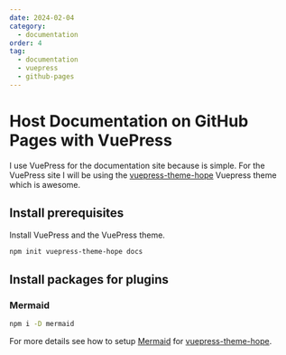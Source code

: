 ```yaml
---
date: 2024-02-04
category:
  - documentation
order: 4
tag:
  - documentation
  - vuepress
  - github-pages
---
```


# Host Documentation on GitHub Pages with VuePress

I use VuePress for the documentation site because is simple. For the VuePress site I will be using
the [vuepress-theme-hope] Vuepress theme which is awesome.

## Install prerequisites

Install VuePress and the VuePress theme.

```bash
npm init vuepress-theme-hope docs
```

## Install packages for plugins

### Mermaid

```bash
npm i -D mermaid
```

For more details see how to setup [Mermaid] for [vuepress-theme-hope].

[Mermaid]: https://theme-hope.vuejs.press/guide/markdown/mermaid.html
[vuepress-theme-hope]: https://theme-hope.vuejs.press/

